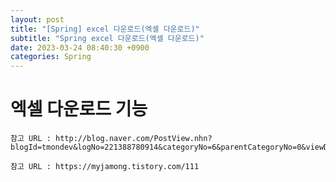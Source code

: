 ```yaml
---
layout: post
title: "[Spring] excel 다운로드(엑셀 다운로드)"
subtitle: "Spring excel 다운로드(엑셀 다운로드)"
date: 2023-03-24 08:40:30 +0900
categories: Spring
---
```

# 엑셀 다운로드 기능

	참고 URL : http://blog.naver.com/PostView.nhn?blogId=tmondev&logNo=221388780914&categoryNo=6&parentCategoryNo=0&viewDate=&currentPage=1&postListTopCurrentPage=1&from=postView

	참고 URL : https://myjamong.tistory.com/111
                                                                                                                                                                                                                                                                    
